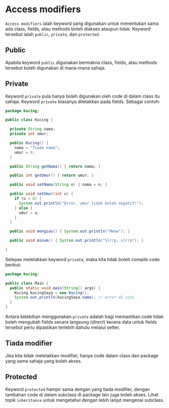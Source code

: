 # Access modifiers

`Access modifiers` ialah keyword yang digunakan untuk menentukan sama
ada class, fields, atau methods boleh diakses ataupun tidak.
Keyword tersebut ialah `public`, `private`, dan `protected`.

## Public

Apabila keyword `public` digunakan bermakna class, fields, atau
methods tersebut boleh digunakan di mana-mana sahaja.

## Private

Keyword `private` pula hanya boleh digunakan oleh code di dalam class
itu sahaja. Keyword `private` biasanya diletakkan pada fields. Sebagai
contoh:

```java
package kucing;

public class Kucing {

  private String nama;
  private int umur;

  public Kucing() {
    nama = "Tiada nama";
    umur = 0;
  }

  public String getNama() { return nama; }

  public int getUmur() { return umur; }

  public void setNama(String n) { nama = n; }

  public void setUmur(int u) {
    if (u < 0) {
      System.out.println("Error, umur tidak boleh negatif!");
    } else {
      umur = u;
    }
  }

  public void mengiau() { System.out.println("Meow"); }

  public void minum() { System.out.println("Slrrp, slrrp"); }

}
```

Selepas meletakkan keyword `private`, maka kita tidak boleh compile code
berikut:

```java
package kucing;

public class Main {
  public static void main(String[] args) {
    Kucing kucingSaya = new Kucing();
    System.out.println(kucingSaya.nama); // error di sini
  }
}
```

Antara kelebihan menggunakan `private` adalah bagi memastikan code tidak
boleh mengubah fields secara langsung (_direct_) kerana data untuk
fields tersebut perlu dipastikan terlebih dahulu melalui setter.

## Tiada modifier

Jika kita tidak meletakkan modifier, hanya code dalam class dan
package yang sama sahaja yang boleh akses.

## Protected

Keyword `protected` hampir sama dengan yang tiada modifier, dengan
tambahan code di dalam subclass di package lain juga boleh akses.
Lihat topik `inheritance` untuk mengetahui dengan lebih lanjut mengenai
subclass.
